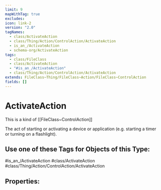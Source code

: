 ```yaml
---
limit: 9
mapWithTag: true
excludes: 
icon: link-2
version: "2.0"
tagNames:
  - class/ActivateAction
  - class/Thing/Action/ControlAction/ActivateAction
  - is_an_/ActivateAction
  - schema-org/ActivateAction
tags:
  - class/FileClass
  - class/ActivateAction
  - "#is_an_/ActivateAction"
  - class/Thing/Action/ControlAction/ActivateAction
extends: FileClass~Thing/FileClass~Action/FileClass~ControlAction
fields: []
---
```


# ActivateAction
This is a kind of [[FileClass~ControlAction]]

The act of starting or activating a device or application (e.g. starting a timer or turning on a flashlight).


## Use one of these Tags for Objects of this Type:

#is_an_/ActivateAction
#class/ActivateAction
#class/Thing/Action/ControlAction/ActivateAction

## Properties:


